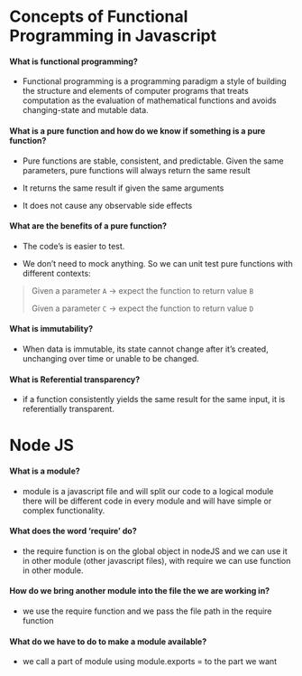 # Concepts of Functional Programming in Javascript

#### What is functional programming?

* Functional programming is a programming paradigm a style of building the structure and elements of computer programs that treats computation as the evaluation of mathematical functions and avoids changing-state and mutable data.

#### What is a pure function and how do we know if something is a pure function?

* Pure functions are stable, consistent, and predictable. Given the same parameters, pure functions will always return the same result

* It returns the same result if given the same arguments

* It does not cause any observable side effects

#### What are the benefits of a pure function?

* The code’s is easier to test.

* We don’t need to mock anything. So we can unit test pure functions with different contexts:

> Given a parameter `A` → expect the function to return value `B`
>
> Given a parameter `C` → expect the function to return value `D`

#### What is immutability?

* When data is immutable, its state cannot change after it’s created, unchanging over time or unable to be changed.

#### What is Referential transparency?

* if a function consistently yields the same result for the same input, it is referentially transparent.

# Node JS

#### What is a module?

* module is a javascript file and will split our code to a logical module there will be different code in every module and will have simple or complex functionality.

#### What does the word ‘require’ do?

* the require function is on the global object in nodeJS and we can use it in other module (other javascript files), with require we can use function in other module.

#### How do we bring another module into the file the we are working in?

* we use the require function and we pass the file path in the require function

#### What do we have to do to make a module available?

* we call a part of module using module.exports = to the part we want
